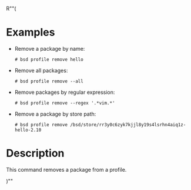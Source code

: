 R""(

# Examples

* Remove a package by name:

  ```console
  # bsd profile remove hello
  ```

* Remove all packages:

  ```console
  # bsd profile remove --all
  ```

* Remove packages by regular expression:

  ```console
  # bsd profile remove --regex '.*vim.*'
  ```


* Remove a package by store path:

  ```console
  # bsd profile remove /bsd/store/rr3y0c6zyk7kjjl8y19s4lsrhn4aiq1z-hello-2.10
  ```

# Description

This command removes a package from a profile.

)""
